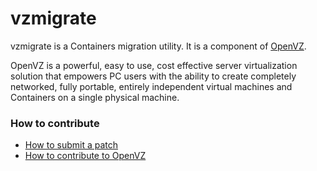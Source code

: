 vzmigrate
=====

vzmigrate is a Containers migration utility. It is a component of
[OpenVZ](https://openvz.org/).

OpenVZ is a powerful, easy to use, cost effective server virtualization solution
that empowers PC users with the ability to create completely networked, fully
portable, entirely independent virtual machines and Containers on a single
physical machine.

### How to contribute

* [How to submit a patch](https://openvz.org/How_to_submit_patches)
* [How to contribute to OpenVZ](https://openvz.org/Contribute)
